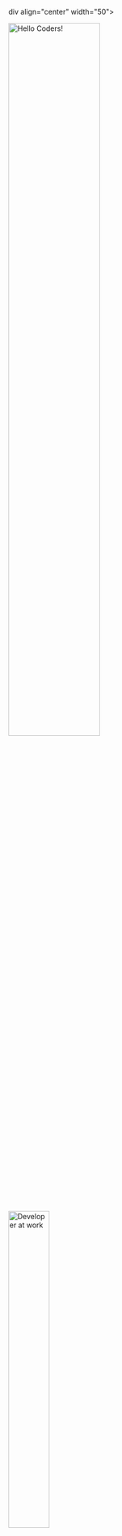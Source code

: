 div align="center" width="50">

<img src="https://github.com/SP-XD/SP-XD/blob/main/images/hellocoders_rounded.gif?raw=true" width="60%" alt="Hello Coders!" />
<br>
<img src="https://github.com/SP-XD/SP-XD/blob/main/images/dev-working_rounded.gif?raw=true" width="40%" alt="Developer at work" />
<br>

### 👨‍💻 يوسف سليمان - مهندس برمجيات ونظم معلومات  
**Youssef Soliman – Software & Information Systems Engineer**

</div>

---

### 🧠 نبذة عني | About Me

- 🎓 حاصل على درجة البكالوريوس في **هندسة البرمجيات ونظم المعلومات**.
- 💼 متخصص في بناء الأنظمة الذكية وتطبيقات الويب والموبايل.
- 🔧 شغوف بتحسين أداء الأنظمة، وتأمين البنية التحتية، وتصميم حلول فعالة.
- 💻 أستخدم تقنيات متعددة منها: Flutter, React Native, Go, Python, Java, C++ وغيرها.
- 🐧 أحب العمل على أنظمة **Linux** وأؤمن بمبدأ المصدر المفتوح (Open Source).

---

<details>
<summary><strong>🎵 Busy coding & Vibing to:</strong></summary>

[![Spotify](https://spotify-readme.sp-xd.vercel.app/api/spotify)](https://open.spotify.com/user/somnathpaul)

</details>

![Profile Views](https://komarev.com/ghpvc/?username=SP-XD&style=flat&color=orange&label=PROFILE+VIEWS)
![Hits](https://hits.seeyoufarm.com/api/count/incr/badge.svg?url=https%3A%2F%2Fgithub.com%2FSP-XD&count_bg=%2379C83D&title_bg=%23555555&icon=mediafire.svg&icon_color=%23E7E7E7&title=HITS&edge_flat=false)

---

### 🛠️ Tech Stack & Tools I Use

*Programming Languages:*  
![Go](...) ![Python](...) ![Java](...) ![C++](...) ![Dart](...) ![JavaScript](...) ...

*Frontend & Backend:*  
![Flutter](...) ![React Native](...) ![HTML](...) ![CSS](...) ...

*Databases & Hosting:*  
![Firebase](...) ![SQLite](...) ![Heroku](...)

*Development Tools:*  
![VS Code](...) ![Git](...) ![Figma](...) ![Linux](...)

```dart
// Example Code
class AboutMe extends Engineer {
  const tools = {
    "Languages": ["Go", "Python", "Java", "Dart", "C++", "JavaScript"],
    "Frontend": ["Flutter", "HTML", "CSS"],
    "Backend": ["Firebase", "SQLite"],
    "Tools": ["Git", "Linux", "VS Code", "Figma"]
  };
}
